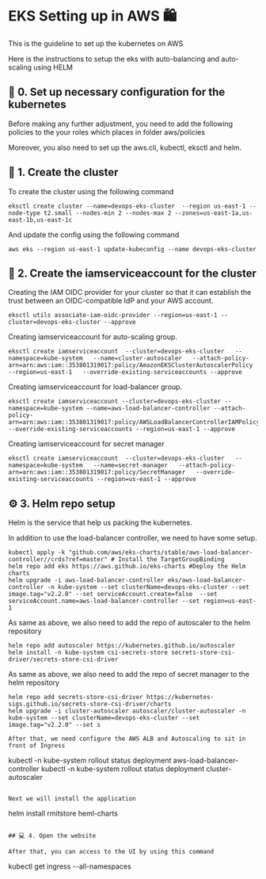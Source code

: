 # EKS Setting up in AWS 🛍️

This is the guideline to set up the kubernetes on AWS

Here is the instructions to setup the eks with auto-balancing and auto-scaling using HELM

## 📙 0. Set up necessary configuration for the kubernetes

Before making any further adjustment, you need to add the following policies to the your roles which places in folder aws/policies

Moreover, you also need to set up the aws.cli, kubectl, eksctl and helm.

## 📙 1. Create the cluster

To create the cluster using the following command
```
eksctl create cluster --name=devops-eks-cluster  --region us-east-1 --node-type t2.small --nodes-min 2 --nodes-max 2 --zones=us-east-1a,us-east-1b,us-east-1c
```

And update the config using the following command
```
aws eks --region us-east-1 update-kubeconfig --name devops-eks-cluster
```

## 📜 2. Create the iamserviceaccount for the cluster

Creating the IAM OIDC provider for your cluster so that it can establish the trust between an OIDC-compatible IdP and your AWS account.

```
eksctl utils associate-iam-oidc-provider --region=us-east-1 --cluster=devops-eks-cluster --approve
```

Creating iamserviceaccount for auto-scaling group.
```
eksctl create iamserviceaccount  --cluster=devops-eks-cluster   --namespace=kube-system   --name=cluster-autoscaler   --attach-policy-arn=arn:aws:iam::353801319017:policy/AmazonEKSClusterAutoscalerPolicy --region=us-east-1   --override-existing-serviceaccounts --approve
```

Creating iamserviceaccount for load-balancer group.
```
eksctl create iamserviceaccount --cluster=devops-eks-cluster --namespace=kube-system --name=aws-load-balancer-controller --attach-policy-arn=arn:aws:iam::353801319017:policy/AWSLoadBalancerControllerIAMPolicy --override-existing-serviceaccounts --region=us-east-1 --approve
```

Creating iamserviceaccount for secret manager
```
eksctl create iamserviceaccount  --cluster=devops-eks-cluster   --namespace=kube-system   --name=secret-manager   --attach-policy-arn=arn:aws:iam::353801319017:policy/SecretManager   --override-existing-serviceaccounts --region=us-east-1 --approve
```


## ⚙️ 3. Helm repo setup

Helm is the service that help us packing the kubernetes.

In addition to use the load-balancer controller, we need to have some setup.
```
kubectl apply -k "github.com/aws/eks-charts/stable/aws-load-balancer-controller//crds?ref=master" # Install the TargetGroupBinding
helm repo add eks https://aws.github.io/eks-charts #Deploy the Helm charts
helm upgrade -i aws-load-balancer-controller eks/aws-load-balancer-controller -n kube-system --set clusterName=devops-eks-cluster --set image.tag="v2.2.0" --set serviceAccount.create=false  --set serviceAccount.name=aws-load-balancer-controller --set region=us-east-1
```

As same as above, we also need to add the repo of autoscaler to the helm repository
```
helm repo add autoscaler https://kubernetes.github.io/autoscaler
helm install -n kube-system csi-secrets-store secrets-store-csi-driver/secrets-store-csi-driver
```

As same as above, we also need to add the repo of secret manager to the helm repository
```
helm repo add secrets-store-csi-driver https://kubernetes-sigs.github.io/secrets-store-csi-driver/charts
helm upgrade -i cluster-autoscaler autoscaler/cluster-autoscaler -n kube-system --set clusterName=devops-eks-cluster --set image.tag="v2.2.0" --set s

After that, we need configure the AWS ALB and Autoscaling to sit in front of Ingress
```
kubectl -n kube-system rollout status deployment aws-load-balancer-controller
kubectl -n kube-system rollout status deployment cluster-autoscaler
```

Next we will install the application
```
helm install rmitstore heml-charts
```

## 💻 4. Open the website

After that, you can access to the UI by using this command
```
kubectl get ingress --all-namespaces
```
